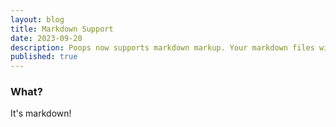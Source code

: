 ```yaml
---
layout: blog
title: Markdown Support
date: 2023-09-20
description: Poops now supports markdown markup. Your markdown files will  be rendered into HTML and combined with Front Matter support it provides an experience similar to Jekyll.
published: true
---
```


### What?

It's markdown!